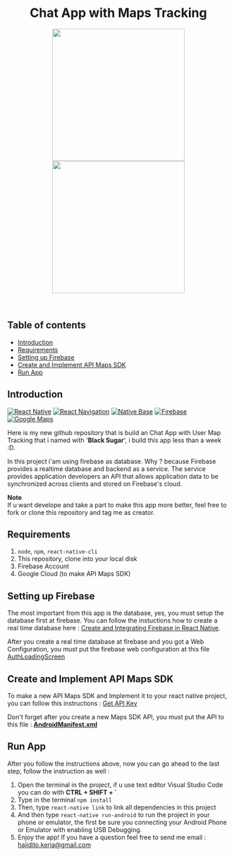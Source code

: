 <h1 align="center">Chat App with Maps Tracking</h1>

<p align="center">
  <img src="https://cdn-images-1.medium.com/max/2400/1*iTAHnz8gq1UkwTa_1sGYdw.png" height=300 />
  <img src="https://www.shalomdch.org/wp-content/uploads/sites/2/2018/06/kisspng-google-maps-google-i-o-logo-map-icon-5ac3f9993f68e5.5833410615227928572597.jpg" height=300 />
</p>

<br>

## Table of contents
* [Introduction](#introduction)
* [Requirements](#requirements)
* [Setting up Firebase](#setting-up-firebase)
* [Create and Implement API Maps SDK](#Create-and-Implement-API-Maps-SDK)
* [Run App](#run-app)

## Introduction
[![React Native](https://img.shields.io/badge/React%20Native-0.59-blue.svg?style=rounded-square)](https://facebook.github.io/react-native/)
[![React Navigation](https://img.shields.io/badge/React%20Navigation-^3.11-purple.svg?style=rounded-square)](https://reactnavigation.org)
[![Native Base](https://img.shields.io/badge/Native%20Base-^2.12.1-blue.svg?style=rounded-square)](http://nativebase.io)
[![Firebase](https://img.shields.io/badge/Firebase-orange.svg?style=rounded-square)](https://console.firebase.google.com)
[![Google Maps](https://img.shields.io/badge/Google%20Maps-green.svg?style=rounded-square)](https://cloud.google.com/maps-platform)
<br>

Here is my new github repository that is build an Chat App with User Map Tracking that i named with '**Black Sugar**', i build this app less than a week :D.

In this project i'am using firebase as database. Why ? because Firebase provides a realtime database and backend as a service. The service provides application developers an API that allows application data to be synchronized across clients and stored on Firebase's cloud.

**Note**<br>
If u want develope and take a part to make this app more better, feel free to fork or clone this repository and tag me as creator.

## Requirements
1. `node`, `npm`, `react-native-cli`
1. This repository, clone into your local disk
2. Firebase Account
3. Google Cloud (to make API Maps SDK)

## Setting up Firebase

The most important from this app is the database, yes, you must setup the database first at firebase. You can follow the instuctions how to create a real time database here : [Create and Integrating Firebase in React Native](https://www.metizsoft.com/blog/real-time-firebase-integration-with-react-native).

After you create a real time database at firebase and you got a Web Configuration, you must put the firebase web configuration at this file [AuthLoadingScreen](https://github.com/hajidito/ReactNative-GoogleMaps-Firebase-ChatApp-BlackSugar/blob/master/src/Screens/AuthLoading.js)

## Create and Implement API Maps SDK

To make a new API Maps SDK and Implement it to your react native project, you can follow this instructions : [Get API Key](https://developers.google.com/maps/documentation/android-sdk/get-api-key)

Don't forget after you create a new Maps SDK API, you must put the API to this file : **[AndroidManifest.xml](https://github.com/hajidito/ReactNative-GoogleMaps-Firebase-ChatApp-BlackSugar/blob/master/android/app/src/main/AndroidManifest.xml)**

## Run App

After you follow the instructions above, now you can go ahead to the last step, follow the instruction as well :
1. Open the terminal in the project, if u use text editor Visual Studio Code you can do with **CTRL + SHIFT + `**
2. Type in the terminal `npm install`
3. Then, type `react-native link` to link all dependencies in this project
4. And then type `react-native run-android` to run the project in your phone or emulator, the first be sure you connecting your Android Phone or Emulator with enabling USB Debugging.
5. Enjoy the app! If you have a question feel free to send me email : [hajidito.kerja@gmail.com](mailto:hajidito.kerja@gmail.com)
